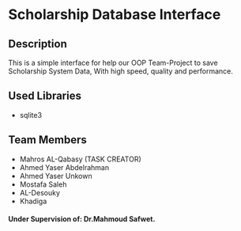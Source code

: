 # Scholarship Database Interface

## Description
This is a simple interface for help our OOP Team-Project to save Scholarship System Data, With high speed, quality and performance.


## Used Libraries
- sqlite3


## Team Members
- Mahros AL-Qabasy (TASK CREATOR)
- Ahmed Yaser Abdelrahman
- Ahmed Yaser Unkown
- Mostafa Saleh
- AL-Desouky
- Khadiga

#### Under Supervision of: Dr.Mahmoud Safwet.
